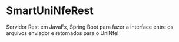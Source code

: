 # SmartUniNfeRest
Servidor Rest em JavaFx, Spring Boot para fazer a interface entre os arquivos enviador e retornados para o UniNfe!
